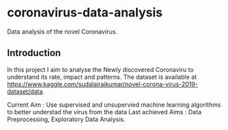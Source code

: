 # coronavirus-data-analysis
Data analysis of the novel Coronavirus.

<h2> Introduction </h2>

In this project I aim to analyse the Newly discovered Coronaviru to understand its rate, impact and patterns. The dataset is available at 
https://www.kaggle.com/sudalairajkumar/novel-corona-virus-2019-dataset/data. 

Current Aim : Use supervised and unsupervied machine learning algorithms to better understad the virus from the data
Last achieved Aims : Data Preprocessing, Exploratory Data Analysis.
  
